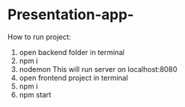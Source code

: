 # Presentation-app-

How to run project:
1) open backend folder in terminal
2) npm i
2) nodemon
This will run server on localhost:8080 
4) open frontend project in terminal
5) npm i
6) npm start

